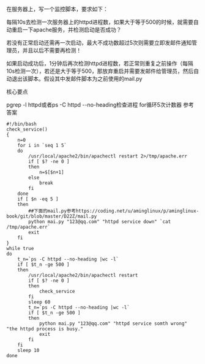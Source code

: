 在服务器上，写一个监控脚本，要求如下：

每隔10s去检测一次服务器上的httpd进程数，如果大于等于500的时候，就需要自动重启一下apache服务，并检测启动是否成功？

若没有正常启动还需再一次启动，最大不成功数超过5次则需要立即发邮件通知管理员，并且以后不需要再检测！

如果启动成功后，1分钟后再次检测httpd进程数，若正常则重复之前操作（每隔10s检测一次），若还是大于等于500，那放弃重启并需要发邮件给管理员，然后自动退出该脚本。假设其中发邮件脚本为之前使用的mail.py

核心要点

pgrep -l httpd或者ps -C httpd --no-heading检查进程
for循环5次计数器
参考答案
```
#!/bin/bash
check_service()
{
    n=0
    for i in `seq 1 5`
    do
        /usr/local/apache2/bin/apachectl restart 2>/tmp/apache.err
        if [ $? -ne 0 ]
        then
            n=$[$n+1]
        else
            break
        fi
    done
    if [ $n -eq 5 ]
    then
        ##下面的mail.py参考https://coding.net/u/aminglinux/p/aminglinux-book/git/blob/master/D22Z/mail.py
        python mai.py "123@qq.com" "httpd service down" `cat /tmp/apache.err`
        exit
    fi
}   
while true
do
    t_n=`ps -C httpd --no-heading |wc -l`
    if [ $t_n -ge 500 ]
    then
        /usr/local/apache2/bin/apachectl restart
        if [ $? -ne 0 ]
        then
            check_service
        fi
        sleep 60
        t_n=`ps -C httpd --no-heading |wc -l`
        if [ $t_n -ge 500 ]
        then
            python mai.py "123@qq.com" "httpd service somth wrong" "the httpd process is busy."
            exit
        fi
    fi
    sleep 10
done
```

